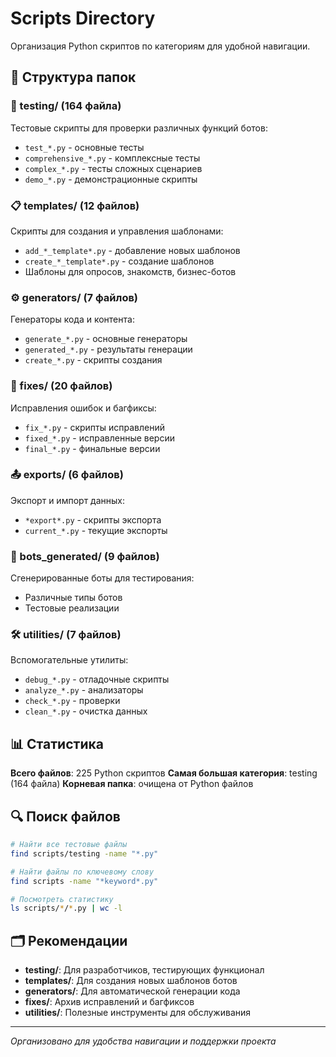 # Scripts Directory

Организация Python скриптов по категориям для удобной навигации.

## 📁 Структура папок

### 🧪 testing/ (164 файла)
Тестовые скрипты для проверки различных функций ботов:
- `test_*.py` - основные тесты
- `comprehensive_*.py` - комплексные тесты
- `complex_*.py` - тесты сложных сценариев
- `demo_*.py` - демонстрационные скрипты

### 📋 templates/ (12 файлов)  
Скрипты для создания и управления шаблонами:
- `add_*_template*.py` - добавление новых шаблонов
- `create_*_template*.py` - создание шаблонов
- Шаблоны для опросов, знакомств, бизнес-ботов

### ⚙️ generators/ (7 файлов)
Генераторы кода и контента:
- `generate_*.py` - основные генераторы  
- `generated_*.py` - результаты генерации
- `create_*.py` - скрипты создания

### 🔧 fixes/ (20 файлов)
Исправления ошибок и багфиксы:
- `fix_*.py` - скрипты исправлений
- `fixed_*.py` - исправленные версии
- `final_*.py` - финальные версии

### 📤 exports/ (6 файлов)
Экспорт и импорт данных:
- `*export*.py` - скрипты экспорта
- `current_*.py` - текущие экспорты

### 🤖 bots_generated/ (9 файлов)
Сгенерированные боты для тестирования:
- Различные типы ботов
- Тестовые реализации

### 🛠️ utilities/ (7 файлов)
Вспомогательные утилиты:
- `debug_*.py` - отладочные скрипты
- `analyze_*.py` - анализаторы
- `check_*.py` - проверки
- `clean_*.py` - очистка данных

## 📊 Статистика

**Всего файлов**: 225 Python скриптов
**Самая большая категория**: testing (164 файла)
**Корневая папка**: очищена от Python файлов

## 🔍 Поиск файлов

```bash
# Найти все тестовые файлы
find scripts/testing -name "*.py"

# Найти файлы по ключевому слову
find scripts -name "*keyword*.py"

# Посмотреть статистику
ls scripts/*/​*.py | wc -l
```

## 🗂️ Рекомендации

- **testing/**: Для разработчиков, тестирующих функционал
- **templates/**: Для создания новых шаблонов ботов  
- **generators/**: Для автоматической генерации кода
- **fixes/**: Архив исправлений и багфиксов
- **utilities/**: Полезные инструменты для обслуживания

---

*Организовано для удобства навигации и поддержки проекта*